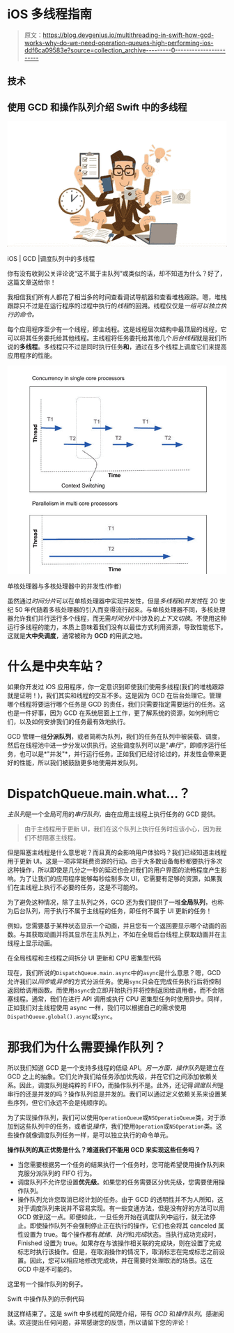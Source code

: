 # iOS 多线程指南

> 原文：<https://blog.devgenius.io/multithreading-in-swift-how-gcd-works-why-do-we-need-operation-queues-high-performing-ios-ddf6ca09583e?source=collection_archive---------0----------------------->

## 技术

## 使用 GCD 和操作队列介绍 Swift 中的多线程

![](img/5364234630260f0a1809d3503f2ab121.png)

iOS | GCD |调度队列中的多线程

你有没有收到公关评论说“这不属于主队列”或类似的话，却不知道为什么？好了，这篇文章送给你！

我相信我们所有人都花了相当多的时间查看调试导航器和查看堆栈跟踪。嗯，堆栈跟踪只不过是在运行程序的过程中执行的*线程*的回溯。线程仅仅是*一组可以独立执行的命令。*

每个应用程序至少有一个线程，即主线程。这是线程层次结构中最顶层的线程，它可以将其任务委托给其他线程。主线程将任务委托给其他几个*后台线程*就是我们所说的**多线程**。多线程只不过是同时执行任务**和**，通过在多个线程上调度它们来提高应用程序的性能。

![](img/2bf15d57d70618117b9ec9a559f0d508.png)

单核处理器与多核处理器中的并发性(作者)

虽然通过*时间分片*可以在单核处理器中实现并发性，但是*多线程*和*并发性*在 20 世纪 50 年代随着多核处理器的引入而变得流行起来。与单核处理器不同，多核处理器允许我们并行运行多个线程，而无需*时间分片*中涉及的*上下文切换*。不使用这种运行多线程的能力，本质上意味着我们没有以最佳方式利用资源，导致性能低下。这就是**大中央调度**，通常被称为 **GCD** 的用武之地。

# 什么是中央车站？

如果你开发过 iOS 应用程序，你一定意识到即使我们使用多线程(我们的堆栈跟踪就是证明！)，我们其实和线程的交互不多。这是因为 GCD 在后台处理它。管理哪个线程将要运行哪个任务是 GCD 的责任，我们只需要指定需要运行的任务。这也是一件好事，因为 GCD 在系统层面上工作，更了解系统的资源，如何利用它们，以及如何安排我们的任务最有效地执行。

GCD 管理一组**分派队列**，或者简称为队列，我们的任务在队列中被装载、调度，然后在线程池中进一步分发以供执行。这些调度队列可以是"*串行"*，即顺序运行任务，也可以是*"并发"*，并行运行任务。正如我们已经讨论过的，并发性会带来更好的性能，所以我们被鼓励更多地使用并发队列。

# DispatchQueue.main.what…？

*主队列*是一个全局可用的*串行队列*，由在应用主线程上执行任务的 GCD 提供。

> 由于主线程用于更新 UI，我们在这个队列上执行任务时应该小心，因为我们不想阻塞主线程。

但是阻塞主线程是什么意思呢？而且真的会影响用户体验吗？我们已经知道主线程用于更新 UI。这是一项非常耗费资源的行动。由于大多数设备每秒都要执行多次这种操作，所以即使是几分之一秒的延迟也会对我们的用户界面的流畅程度产生影响。为了让我们的应用程序能够每秒绘制多次 UI，它需要有足够的资源，如果我们在主线程上执行不必要的任务，这是不可能的。

为了避免这种情况，除了主队列之外，GCD 还为我们提供了一堆**全局队列**，也称为后台队列，用于执行不属于主线程的任务，即任何不属于 UI 更新的任务！

例如，您需要基于某种状态显示一个动画，并且您有一个返回要显示哪个动画的函数。与其获取动画并将其显示在主队列上，不如在全局后台线程上获取动画并在主线程上显示动画。

在全局线程和主线程之间拆分 UI 更新和 CPU 密集型代码

现在，我们所说的`DispatchQueue.main.async`中的`async`是什么意思？嗯，GCD 允许我们以*同步*或*异步*的方式分派任务。使用`sync`只会在完成任务执行后将控制返回给调用函数。而使用`async`会立即开始执行并将控制返回给调用者，而不会阻塞线程。通常，我们在进行 API 调用或执行 CPU 密集型任务时使用异步。同样，正如我们对主线程使用 async 一样，我们可以根据自己的需求使用`DispathQueue.global().async`或`sync`。

# 那我们为什么需要操作队列？

所以我们知道 GCD 是一个支持多线程的低级 API。*另一方面，操作队列*是建立在 GCD 之上的抽象。它们允许我们给任务添加优先级，并在它们之间添加依赖关系。因此，调度队列是纯粹的 FIFO，而操作队列不是。此外，还记得*调度队列*是串行的还是并发的吗？操作队列总是并发的。我们可以通过定义依赖关系来设置某些序列，但它们永远不会是纯顺序的。

为了实现操作队列，我们可以使用`OperationQueue`或`NSOperatioQueue`类，对于添加到这些队列中的任务，或者说*操作*，我们使用`Operation`或`NSOperation`类。这些操作就像调度队列任务一样，是可以独立执行的命令单元。

**操作队列的真正优势是什么？难道我们不能用 GCD 来实现这些任务吗？**

*   当您需要根据另一个任务的结果执行一个任务时，您可能希望使用操作队列来克服分派队列的 FIFO 行为。
*   调度队列不允许您设置**优先级**。如果您的任务需要区分优先级，您需要使用操作队列。
*   操作队列允许您取消已经计划的任务。由于 GCD 的透明性并不为人所知，这对于调度队列来说并不容易实现。有一些变通方法，但是没有好的方法可以用 GCD 做到这一点。即便如此，一旦任务开始在调度队列中运行，就无法停止。即使操作队列不会强制停止正在执行的操作，它们也会将其 canceled 属性设置为 true。每个操作都有*就绪*、*执行*和*完成*状态。当执行成功完成时，Finished 设置为 true。如果存在与该操作相关联的完成块，则在设置了完成标志时执行该操作。但是，在取消操作的情况下，取消标志在完成标志之前设置。因此，您可以相应地修改完成块，并在需要时处理取消的场景。这在 GCD 中是不可能的。

这里有一个操作队列的例子。

Swift 中操作队列的示例代码

就这样结束了。这是 swift 中多线程的简短介绍，带有 *GCD* 和*操作队列*。感谢阅读。欢迎提出任何问题，非常感谢您的反馈，所以请留下您的评论！
